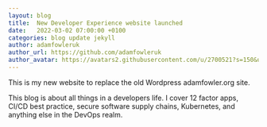 ```yaml
---
layout: blog
title:  New Developer Experience website launched
date:   2022-03-02 07:00:00 +0100
categories: blog update jekyll
author: adamfowleruk
author_url: https://github.com/adamfowleruk
author_avatar: https://avatars2.githubusercontent.com/u/2700521?s=150&u=7998edeafa7e4a1bf65095b13c8a4fd49c240e84&v=4
---
```


This is my new website to replace the old Wordpress adamfowler.org site.

This blog is about all things in a developers life. I cover
12 factor apps, CI/CD best practice, secure software supply
chains, Kubernetes, and anything else in the DevOps realm.

